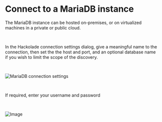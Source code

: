 # Connect to a MariaDB instance

The MariaDB instance can be hosted on-premises, or on virtualized machines in a private or public cloud. &nbsp;

&nbsp;

In the Hackolade connection settings dialog, give a meaningful name to the connection, then set the the host and port, and an optional database name if you wish to limit the scope of the discovery.

&nbsp;

![MariaDB connection settings](<lib/MariaDB connection settings.png>)

&nbsp;

If required, enter your username and password

&nbsp;

![Image](<lib/MariaDB connection settings auth.png>)

&nbsp;

